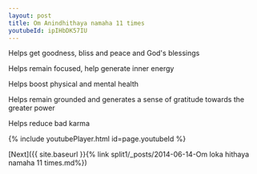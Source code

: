 ```yaml
---
layout: post
title: Om Anindhithaya namaha 11 times
youtubeId: ipIHbDK57IU
---
```

 
 
Helps get goodness, bliss and peace and God's blessings
 
Helps remain focused, help generate inner energy 
 
Helps boost physical and mental health 
 
Helps remain grounded and generates a sense of gratitude towards the greater power 
 
Helps reduce bad karma
 
 
 
 


{% include youtubePlayer.html id=page.youtubeId %}
 
[Next]({{ site.baseurl }}{% link  split1/_posts/2014-06-14-Om loka hithaya namaha 11 times.md%})
 
